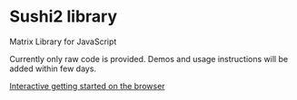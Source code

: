 # Sushi2 library
Matrix Library for JavaScript

Currently only raw code is provided.
Demos and usage instructions will be added within few days.

[Interactive getting started on the browser](https://mil-tokyo.github.io/sushilab/?loadurl=notebooks/gettingstarted.json)
